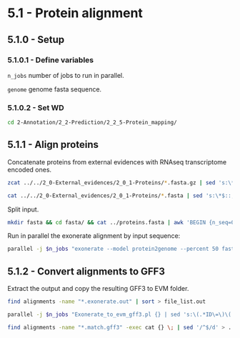 5.1 - Protein alignment
=======================

## 5.1.0 - Setup

### 5.1.0.1 - Define variables

`n_jobs` number of jobs to run in parallel.

`genome` genome fasta sequence.

### 5.1.0.2 - Set WD

```bash
cd 2-Annotation/2_2-Prediction/2_2_5-Protein_mapping/
```

5.1.1 - Align proteins
----------------------

Concatenate proteins from external evidences with RNAseq transcriptome encoded ones.

``` bash
zcat ../../2_0-External_evidences/2_0_1-Proteins/*.fasta.gz | sed 's:\*$::;s:\.$::' > proteins.fasta

cat ../../2_0-External_evidences/2_0_1-Proteins/*.fasta | sed 's:\*$::;s:\.$::' >> proteins.fasta
```

Split input.

``` bash
mkdir fasta && cd fasta/ && cat ../proteins.fasta | awk 'BEGIN {n_seq=0;} /^>/ {file=sprintf("myseq%010d.fasta",n_seq); n_seq++} {print >> file; print file}' | uniq > ../file_list && cd .. && mkdir -p alignments && mkdir -p logs
```

Run in parallel the exonerate alignment by input sequence:

``` bash
parallel -j $n_jobs "exonerate --model protein2genome --percent 50 fasta/{} $genome --showtargetgff TRUE  > alignments/{}.exonerate.out 2> logs/{}.exonerate.err" :::: file_list
```

5.1.2 - Convert alignments to GFF3
---------------------------------

Extract the output and copy the resulting GFF3 to EVM folder.

``` bash
find alignments -name "*.exonerate.out" | sort > file_list.out

parallel -j $n_jobs "Exonerate_to_evm_gff3.pl {} | sed 's:\(.*ID\=\)\(.*\=\)\(.*\):\1\3.\2\3:' > {.}.match.gff3" :::: file_list.out

find alignments -name "*.match.gff3" -exec cat {} \; | sed '/^$/d' > ../2_2_6-EVM/protein_alignments.gff3
```
